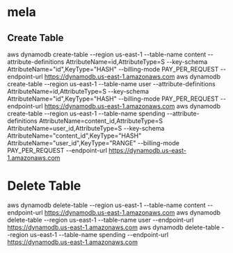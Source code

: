 # mela
## Create Table
aws dynamodb create-table --region us-east-1 --table-name content --attribute-definitions AttributeName=id,AttributeType=S --key-schema AttributeName="id",KeyType="HASH" --billing-mode PAY_PER_REQUEST --endpoint-url https://dynamodb.us-east-1.amazonaws.com
aws dynamodb create-table --region us-east-1 --table-name user --attribute-definitions AttributeName=id,AttributeType=S --key-schema AttributeName="id",KeyType="HASH" --billing-mode PAY_PER_REQUEST --endpoint-url https://dynamodb.us-east-1.amazonaws.com
aws dynamodb create-table --region us-east-1 --table-name spending --attribute-definitions AttributeName=content_id,AttributeType=S AttributeName=user_id,AttributeType=S  --key-schema AttributeName="content_id",KeyType="HASH" AttributeName="user_id",KeyType="RANGE" --billing-mode PAY_PER_REQUEST --endpoint-url https://dynamodb.us-east-1.amazonaws.com

# Delete Table
aws dynamodb delete-table --region us-east-1 --table-name content --endpoint-url https://dynamodb.us-east-1.amazonaws.com
aws dynamodb delete-table --region us-east-1 --table-name user --endpoint-url https://dynamodb.us-east-1.amazonaws.com
aws dynamodb delete-table --region us-east-1 --table-name spending --endpoint-url https://dynamodb.us-east-1.amazonaws.com